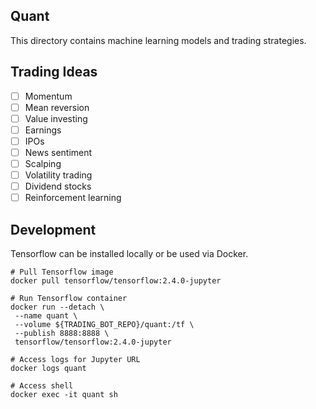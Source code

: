 ## Quant

This directory contains machine learning models and trading strategies.

## Trading Ideas

- [ ] Momentum
- [ ] Mean reversion
- [ ] Value investing
- [ ] Earnings
- [ ] IPOs
- [ ] News sentiment
- [ ] Scalping
- [ ] Volatility trading
- [ ] Dividend stocks
- [ ] Reinforcement learning

## Development

Tensorflow can be installed locally or be used via Docker.

```shell
# Pull Tensorflow image
docker pull tensorflow/tensorflow:2.4.0-jupyter

# Run Tensorflow container
docker run --detach \
 --name quant \
 --volume ${TRADING_BOT_REPO}/quant:/tf \
 --publish 8888:8888 \
 tensorflow/tensorflow:2.4.0-jupyter

# Access logs for Jupyter URL
docker logs quant

# Access shell
docker exec -it quant sh
```
